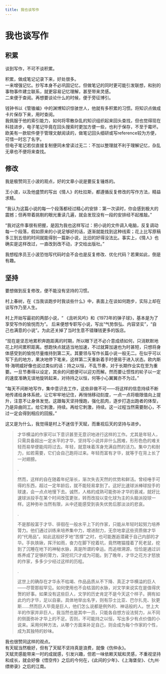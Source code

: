 ```yaml
---
title: 我也谈写作
---
```


# 我也谈写作

## 积累

谈到写作，不可不谈积累。

积累，做成笔记记录下来，好处很多。<br>
一来增强记忆。抄写本身不必巩固记忆，但做笔记的同时更可能引发联想，和别的事物事件建立联系，就更容易记忆理解，甚至带来灵感。<br>
二来便于查阅。再想要谈论什么的时候，便于旁征博引。

钱钟书以《管锥编》中的渊博知识惊骇世人，他就有多积累的习惯。将知识点做成卡片保存下来，用时查阅。<br>
我佩服于他的索引能力，如何将零散杂乱的知识组织起来回头查找，但也觉得现在科技进步，电子笔记毕竟在回头搜索时更加方便一些，也利于保存，不至于霉坏。欧美有一款软件便于管理文献阅读的，做笔记回头细研或写reference较为方便，可惜一时忘了名字。<br>
但电子笔记若仅直接复制便同未曾读过无二：不加以整理就不利于理解记忆，杂乱无章也不便将来查找。


## 修改

我是极赞同王小波的观点，好的文章小说是要反复锤炼的。

王小波，以及他盛赞的写出《情人》的杜拉斯，都遵循反复修改的写作方法，精益求精。

“我认为这篇小说的每一个段落都经过精心的安排：第一次读时，你会感到极大的震撼；但再带着挑剔的眼光重读几遍，就会发现没有一段的安排经不起推敲。”

“我对这件事很有把握，是因为我也这样写过：把小说的文件调入电脑，反复调动每一个段落，假如原来的小说足够好的话，逐渐就能找到这种线索；花上比写原稿多三到五倍的时间就能得到一篇新小说，比旧的好得没法比。事实上，《情人》也确实是这样改过，一直改到改不动，才交给出版社。”

我想程序员王小波恐怕写代码时会不会也是反复修改、优化代码？若果如此，倒是有趣。


## 坚持

要想做到反复修改，便不能没有坚持的习惯。

村上春树，在《当我谈跑步时我谈些什么》中，表面上在谈如何跑步，实际上却在谈写作乃至人生。

村上开始写最初的两部小说，“ 《且听风吟》和《1973年的弹子球》，基本是为了享受写作的愉悦而为”。 后来便想专职写小说，写出“气势恢弘、内容坚实”，“自己也满意的小说”。为此还关掉了当时生意不错赚钱更多的饭店。

“现在是坚忍地累积奔跑距离的时期，所以眼下还不必介意成绩如何，只消默默地花上时间累积距离。想跑快点就适当地加速，不过就算加速也为时甚短，只想将身体感受到的愉悦尽量维持到第二天。其要领与写作长篇小说一般无二。在似乎可以写下去的地方，果决地停下笔来，这样第二天重新着手时便易于进入状态。欧内斯特·海明威好像也说过类似的话：持之以恒，不乱节奏，对于长期作业实在至为重要。一旦节奏得以设定，其余的问题便可以迎刃而解。然而要让惯性的轮子以一定的速度准确无误地旋转起来，对待持之以恒，何等小心翼翼亦不为过。”

“每天不间断地写作，集中意识去工作，这些非做不可——将这样的信息持续不断地传递给身体系统，让它牢牢地记住，再悄悄移动刻度，一点一点将极限值向上提升，注意不让身体发觉。这跟每天坚持慢跑，强化肌肉，逐步打造出跑者的体型，乃是异曲同工。给它刺激，持续。再给它刺激，持续。这一过程当然需要耐心，不过一定会得到相应的回报。”

这又是为什么，我觉得是村上不迷信于天赋，而重视后天的坚持与进步。

> 才华横溢的作家可以下意识甚至无意识地进行这样的工作。尤其是年轻人，只需具备超出一定水平的才华，坚持写小说并非什么困难，形形色色的难关轻而易举便能闯将过去。年轻，就意味着浑身充满自然的活力。集中力和耐力，如若需要，它们会自己跑将过来。年轻而富有才华，就等于在背上长了一对翅膀。
> 
> .
> 
> 然而，这样的自在随着年纪渐长，渐次失去天然的优势和鲜活。曾经唾手可得的东西，超过一定年龄后，就不能轻易拿到了。这好比速球派棒球投手的球速，会一点点地慢下去。诚然，人格的成熟可能弥补才华的衰减，就好比速球派投手在某个时间改弦更张，转而改投以变化球为主的头脑派投球一样。这种弥补当然有限，从中还能感受到丧失优势后那淡淡的悲哀。
> 
> .
> 
> 不是那般富于才华、徘徊在一般水平上下的作家，只能从年轻时起努力培养膂力。他们通过训练来培养集中力，增进耐力，无奈地拿这些资质做才华的“代用品”。如此这般好歹地“苦撑”之时，也可能邂逅潜藏于自己内部的才华。手执铁锹，挥汗如雨，奋力在脚下挖着坑，竟然瞎猫撞着了死老鼠，挖到了沉睡在地下的神秘水脉，真是所谓的幸运。而追根溯源，恰恰是通过训练养成了足够的膂力，深挖坑穴才成为可能。到了晚年，才华之花方才怒放的作家，多多少少经过这样的历程。
> 
> .
> 
> 这世上的确存在才华永不枯竭、作品品质从不下降、真正才华横溢的巨人——尽管那般罕见。如何使用也不会枯涸的水脉，对文学来说实在是值得庆贺的好事。如果没有这些巨人，文学的历史肯定不是今天这个样子。拥有如此灼灼才华，足以自豪。具体地举出名字，则有莎士比亚、巴尔扎克、狄更斯……然而巨人毕竟是巨人，他们怎么说都是例外的、神话般的人。世上大半的作家并非巨人，我当然也是其中一员，只能各自想方设法努力，从不同的侧面弥补才华上的不足。否则，不可能持之以恒，写出多少有点价值的小说来。采用何种方法，从哪个方面来补足自己，则会成为每个作家的个性，成为其独特的妙味。

我也很赞同这样的观点。<br>
有天赋当然极好，但有了天赋不坚持真是浪费，就像《伤仲永》。<br>
天赋灵感能带来一时的成就感，引发兴趣，但若一味依赖天赋和灵感，不重视坚持和成长，就会好像《悟空传》之后的今何在，《此间的少年》、《上海堡垒》、《九州·缥缈录》之后的江南。